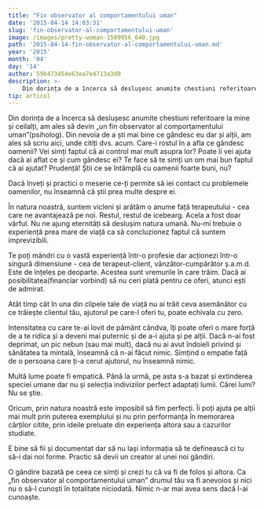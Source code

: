 ```yaml
---
title: "Fin observator al comportamentului uman"
date: '2015-04-14 14:03:31'
slug: 'fin-observator-al-comportamentului-uman'
image: /images/pretty-woman-1509956_640.jpg
path: '2015-04-14-fin-observator-al-comportamentului-uman.md'
year: '2015'
month: '04'
day: '14'
author: 59b473454e63ea7e4713a3d0
description: >-
    Din dorința de a încerca să deslușesc anumite chestiuni referitoare la mine și ceilalți, am ales să devin „un fin observator al comportamentului uman”(psiholog). Din nevoia de a ști mai bine ce gândes
tip: articol
---
```

<div class="kg-card-markdown"><p>Din dorința de a încerca să deslușesc anumite chestiuni referitoare la mine și ceilalți, am ales să devin „un fin observator al comportamentului uman”(psiholog). Din nevoia de a ști mai bine ce gândesc eu dar și alții, am ales să scriu aici, unde citiți dvs. acum. Care-i rostul în a afla ce gândesc oamenii? Vei simți faptul că ai control mai mult asupra lor? Poate îi vei ajuta dacă ai aflat ce și cum gândesc ei? Te face să te simți un om mai bun faptul că ai ajutat? Prudență! Știi ce se întâmplă cu oamenii foarte buni, nu?</p>
<p>Dacă înveți și practici o meserie ce-ți permite să iei contact cu problemele oamenilor, nu înseamnă că știi prea multe despre ei.</p>
<p>În natura noastră, suntem vicleni și arătăm o anume față terapeutului - cea care ne avantajează pe noi. Restul, restul de icebearg. Acela a fost doar vârful. Nu ne ajung eternități să deslușim natura umană. Nu-mi trebuie o experiență prea mare de viață ca să concluzionez faptul că suntem imprevizibili.</p>
<p>Te poți mândri cu o vastă experiență într-o profesie dar acționezi într-o singură dimensiune - cea de terapeut-client, vânzător-cumpărător ș.a.m.d. Este de înțeles pe deoparte. Acestea sunt vremurile în care trăim. Dacă ai posibilitatea(financiar vorbind) să nu ceri plată pentru ce oferi, atunci ești de admirat.</p>
<p>Atât timp cât în una din clipele tale de viață nu ai trăit ceva asemănător cu ce trăiește clientul tău, ajutorul pe care-l oferi tu, poate echivala cu zero.</p>
<p>Intensitatea cu care te-ai lovit de pământ cândva, îți poate oferi o mare forță de a te ridica și a deveni mai puternic și de a-i ajuta și pe alții. Dacă n-ai fost deprimat, un pic nebun (sau mai mult), dacă nu ai avut îndoieli privind și sănătatea ta mintală, înseamnă că n-ai făcut nimic. Simțind o empatie față de o persoana care ți-a cerut ajutorul, nu înseamnă nimic.</p>
<p>Multă lume poate fi empatică. Până la urmă, pe asta s-a bazat și extinderea speciei umane dar nu și selecția indivizilor perfect adaptați lumii. Cărei lumi? Nu se știe.</p>
<p>Oricum, prin natura noastră este imposibil să fim perfecți. Îi poți ajuta pe alții mai mult prin puterea exemplului și nu prin performanța în memorarea cărților citite, prin ideile preluate din experiența altora sau a cazurilor studiate.</p>
<p>E bine să fii și documentat dar să nu lași informația să te definească ci tu să-i dai noi forme. Practic să devii un creator al unei noi gândiri.</p>
<p>O gândire bazată pe ceea ce simți și crezi tu că va fi de folos și altora. Ca „fin observator al comportamentului uman” drumul tău va fi anevoios și nici nu o să-l cunoști în totalitate niciodată. Nimic n-ar mai avea sens dacă l-ai cunoaște.</p>
</div>
    
